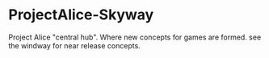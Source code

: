 # ProjectAlice-Skyway
Project Alice "central hub". Where new concepts for games are formed. see the windway for near release concepts.
